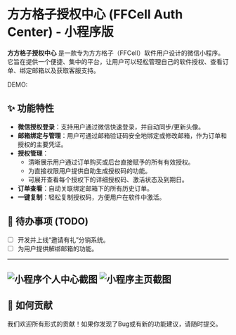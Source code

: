 # 方方格子授权中心 (FFCell Auth Center) - 小程序版

**方方格子授权中心** 是一款专为方方格子（FFCell）软件用户设计的微信小程序。它旨在提供一个便捷、集中的平台，让用户可以轻松管理自己的软件授权、查看订单、绑定邮箱以及获取客服支持。

DEMO:[](https://ffgz,xyz)

## ✨ 功能特性

*   **微信授权登录**：支持用户通过微信快速登录，并自动同步/更新头像。
*   **邮箱绑定与管理**：用户可通过邮箱验证码安全地绑定或修改邮箱，作为订单和授权的主要凭证。
*   **授权管理**：
    *   清晰展示用户通过订单购买或后台直接赋予的所有有效授权。
    *   为直接权限用户提供自助生成授权码的功能。
    *   可展开查看每个授权下的详细授权码、激活状态及到期日。
*   **订单查看**：自动关联绑定邮箱下的所有历史订单。
*   **一键复制**：轻松复制授权码，方便用户在软件中激活。


## 📝 待办事项 (TODO)

- [ ]  开发并上线“邀请有礼”分销系统。
- [ ]  为用户提供解绑邮箱的功能。

---
![小程序个人中心截图](https://www.pnglog.com/rbbK6j.png) 
![小程序主页截图](https://www.pnglog.com/EvqBb6.png) 
---

## 🤝 如何贡献

我们欢迎所有形式的贡献！如果你发现了Bug或有新的功能建议，请随时提交。
